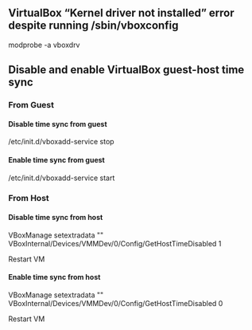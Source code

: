 ## VirtualBox “Kernel driver not installed” error despite running /sbin/vboxconfig

modprobe -a vboxdrv


##  Disable and enable VirtualBox guest-host time sync

### From Guest

#### Disable time sync from guest

/etc/init.d/vboxadd-service stop

#### Enable time sync from guest

/etc/init.d/vboxadd-service start

### From Host

#### Disable time sync from host

VBoxManage setextradata "<vm-name>" VBoxInternal/Devices/VMMDev/0/Config/GetHostTimeDisabled 1

Restart VM

#### Enable time sync from host

VBoxManage setextradata "<vm-name>" VBoxInternal/Devices/VMMDev/0/Config/GetHostTimeDisabled 0

Restart VM
